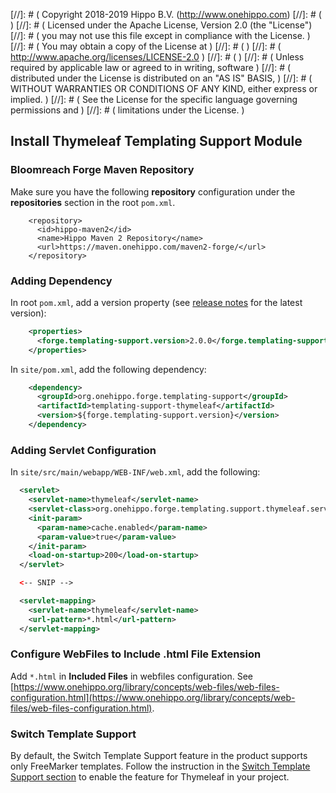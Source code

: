 [//]: # (  Copyright 2018-2019 Hippo B.V. (http://www.onehippo.com)
[//]: # (  )
[//]: # (  Licensed under the Apache License, Version 2.0 (the "License")
[//]: # (  you may not use this file except in compliance with the License.  )
[//]: # (  You may obtain a copy of the License at  )
[//]: # (  )
[//]: # (       http://www.apache.org/licenses/LICENSE-2.0  )
[//]: # (  )
[//]: # (  Unless required by applicable law or agreed to in writing, software  )
[//]: # (  distributed under the License is distributed on an "AS IS" BASIS,  )
[//]: # (  WITHOUT WARRANTIES OR CONDITIONS OF ANY KIND, either express or implied.  )
[//]: # (  See the License for the specific language governing permissions and  )
[//]: # (  limitations under the License.  )

## Install Thymeleaf Templating Support Module

### Bloomreach Forge Maven Repository

Make sure you have the following **repository** configuration under the **repositories** section in the root ```pom.xml```.

```
    <repository>
      <id>hippo-maven2</id>
      <name>Hippo Maven 2 Repository</name>
      <url>https://maven.onehippo.com/maven2-forge/</url>
    </repository>
```

### Adding Dependency

In root ```pom.xml```, add a version property (see [release notes](release-notes.html) for the latest version):

```xml
    <properties>
      <forge.templating-support.version>2.0.0</forge.templating-support.version>
    </properties>
```

In ```site/pom.xml```, add the following dependency:

```xml
    <dependency>
      <groupId>org.onehippo.forge.templating-support</groupId>
      <artifactId>templating-support-thymeleaf</artifactId>
      <version>${forge.templating-support.version}</version>
    </dependency>
```

### Adding Servlet Configuration

In ```site/src/main/webapp/WEB-INF/web.xml```, add the following:

```xml
  <servlet>
    <servlet-name>thymeleaf</servlet-name>
    <servlet-class>org.onehippo.forge.templating.support.thymeleaf.servlet.ThymeleafHstTemplateServlet</servlet-class>
    <init-param>
      <param-name>cache.enabled</param-name>
      <param-value>true</param-value>
    </init-param>
    <load-on-startup>200</load-on-startup>
  </servlet>

  <-- SNIP -->

  <servlet-mapping>
    <servlet-name>thymeleaf</servlet-name>
    <url-pattern>*.html</url-pattern>
  </servlet-mapping>
```

### Configure WebFiles to Include **.html** File Extension

Add ```*.html``` in **Included Files** in webfiles configuration. See [https://www.onehippo.org/library/concepts/web-files/web-files-configuration.html](https://www.onehippo.org/library/concepts/web-files/web-files-configuration.html).

### Switch Template Support

By default, the Switch Template Support feature in the product supports only FreeMarker templates. Follow the instruction in the [Switch Template Support section](index.html#Switch_Template_Support) to enable the feature for Thymeleaf in your project.
